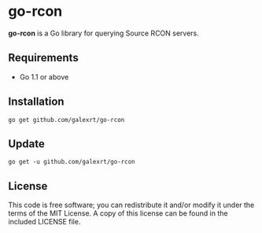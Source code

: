 # go-rcon

**go-rcon** is a Go library for querying Source RCON servers.

## Requirements

* Go 1.1 or above

## Installation

```
go get github.com/galexrt/go-rcon
```

## Update

```
go get -u github.com/galexrt/go-rcon
```

## License

This code is free software; you can redistribute it and/or modify it under the terms of the MIT License. A copy of this license can be found in the included LICENSE file.
